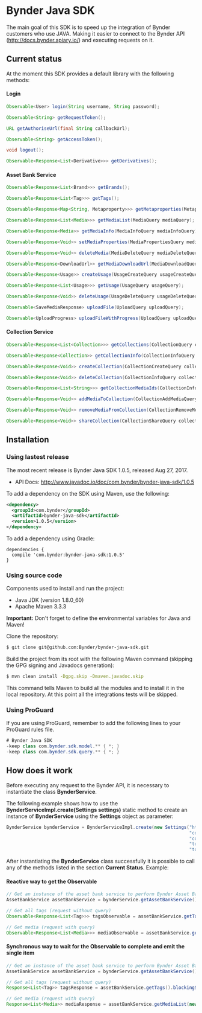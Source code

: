 # Bynder Java SDK

The main goal of this SDK is to speed up the integration of Bynder customers who use JAVA. Making it easier to connect to the Bynder API (http://docs.bynder.apiary.io/) and executing requests on it.

## Current status

At the moment this SDK provides a default library with the following methods:

#### Login
```java
Observable<User> login(String username, String password);

Observable<String> getRequestToken();

URL getAuthoriseUrl(final String callbackUrl);

Observable<String> getAccessToken();

void logout();

Observable<Response<List<Derivative>>> getDerivatives();
```

#### Asset Bank Service
```java
Observable<Response<List<Brand>>> getBrands();

Observable<Response<List<Tag>>> getTags();

Observable<Response<Map<String, Metaproperty>>> getMetaproperties(MetapropertyQuery metapropertyQuery);

Observable<Response<List<Media>>> getMediaList(MediaQuery mediaQuery);

Observable<Response<Media>> getMediaInfo(MediaInfoQuery mediaInfoQuery);

Observable<Response<Void>> setMediaProperties(MediaPropertiesQuery mediaPropertiesQuery);

Observable<Response<Void>> deleteMedia(MediaDeleteQuery mediaDeleteQuery);

Observable<Response<DownloadUrl>> getMediaDownloadUrl(MediaDownloadQuery mediaDownloadQuery);

Observable<Response<Usage>> createUsage(UsageCreateQuery usageCreateQuery);

Observable<Response<List<Usage>>> getUsage(UsageQuery usageQuery);

Observable<Response<Void>> deleteUsage(UsageDeleteQuery usageDeleteQuery);

Observable<SaveMediaResponse> uploadFile(UploadQuery uploadQuery);

Observable<UploadProgress> uploadFileWithProgress(UploadQuery uploadQuery);
```

#### Collection Service
```java
Observable<Response<List<Collection>>> getCollections(CollectionQuery collectionQuery);

Observable<Response<Collection>> getCollectionInfo(CollectionInfoQuery collectionInfoQuery);

Observable<Response<Void>> createCollection(CollectionCreateQuery collectionCreateQuery);

Observable<Response<Void>> deleteCollection(CollectionInfoQuery collectionInfoQuery);

Observable<Response<List<String>>> getCollectionMediaIds(CollectionInfoQuery collectionInfoQuery);

Observable<Response<Void>> addMediaToCollection(CollectionAddMediaQuery collectionAddMediaQuery);

Observable<Response<Void>> removeMediaFromCollection(CollectionRemoveMediaQuery collectionRemoveMediaQuery);

Observable<Response<Void>> shareCollection(CollectionShareQuery collectionShareQuery);
```

## Installation

### Using lastest release
The most recent release is Bynder Java SDK 1.0.5, released Aug 27, 2017.
- API Docs: http://www.javadoc.io/doc/com.bynder/bynder-java-sdk/1.0.5

To add a dependency on the SDK using Maven, use the following:
```xml
<dependency>
  <groupId>com.bynder</groupId>
  <artifactId>bynder-java-sdk</artifactId>
  <version>1.0.5</version>
</dependency>
```
To add a dependency using Gradle:
```
dependencies {
  compile 'com.bynder:bynder-java-sdk:1.0.5'
}
```

### Using source code
Components used to install and run the project:
* Java JDK (version 1.8.0_60)
* Apache Maven 3.3.3

**Important:** Don't forget to define the environmental variables for Java and Maven!

Clone the repository:
```bash
$ git clone git@github.com:Bynder/bynder-java-sdk.git
```

Build the project from its root with the following Maven command (skipping the GPG signing and Javadocs generation):
```bash
$ mvn clean install -Dgpg.skip -Dmaven.javadoc.skip
```

This command tells Maven to build all the modules and to install it in the local repository. At this point all the integrations tests will be skipped.

### Using ProGuard
If you are using ProGuard, remember to add the following lines to your ProGuard rules file.
```java
# Bynder Java SDK
-keep class com.bynder.sdk.model.** { *; }
-keep class com.bynder.sdk.query.** { *; }
```

## How does it work
Before executing any request to the Bynder API, it is necessary to instantiate the class **BynderService**.

The following example shows how to use the **BynderServiceImpl.create(Settings settings)** static method to create an instance of **BynderService** using the **Settings** object as parameter:
```java
BynderService bynderService = BynderServiceImpl.create(new Settings("https://example.bynder.com",
                                                                    "consumer key",
                                                                    "consumer secret",
                                                                    "token",
                                                                    "token secret"));
```

After instantiating the **BynderService** class successfully it is possible to call any of the methods listed in the section **Current Status**. Example:

#### Reactive way to get the Observable
```java
// Get an instance of the asset bank service to perform Bynder Asset Bank operations.
AssetBankService assetBankService = bynderService.getAssetBankService();

// Get all tags (request without query)
Observable<Response<List<Tag>>> tagsObservable = assetBankService.getTags();

// Get media (request with query)
Observable<Response<List<Media>>> mediaObservable = assetBankService.getMediaList(new MediaQuery().setType(MediaType.IMAGE).setLimit(100).setPage(1));
```

#### Synchronous way to wait for the Observable to complete and emit the single item
```java
// Get an instance of the asset bank service to perform Bynder Asset Bank operations.
AssetBankService assetBankService = bynderService.getAssetBankService();

// Get all tags (request without query)
Response<List<Tag>> tagsResponse = assetBankService.getTags().blockingSingle();

// Get media (request with query)
Response<List<Media>> mediaResponse = assetBankService.getMediaList(new MediaQuery().setType(MediaType.IMAGE).setLimit(100).setPage(1)).blockingSingle();
```
